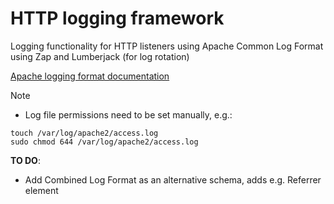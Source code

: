 # HTTP logging framework
Logging functionality for HTTP listeners using Apache Common Log Format using Zap
and Lumberjack (for log rotation)

[Apache logging format documentation](https://httpd.apache.org/docs/2.4/logs.html)

> [!NOTE]
> - Log file permissions need to be set manually, e.g.:
> ```
> touch /var/log/apache2/access.log
> sudo chmod 644 /var/log/apache2/access.log
> ```
> **TO DO**:
> - Add Combined Log Format as an alternative schema, adds e.g. Referrer element
